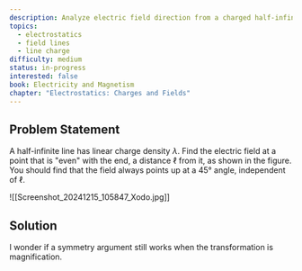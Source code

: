 ```yaml
---
description: Analyze electric field direction from a charged half-infinite line
topics:
  - electrostatics
  - field lines
  - line charge
difficulty: medium
status: in-progress
interested: false
book: Electricity and Magnetism
chapter: "Electrostatics: Charges and Fields"
---
```


## Problem Statement
A half-infinite line has linear charge density $\lambda$. Find the electric field at a point that is "even" with the end, a distance $\ell$ from it, as shown in the figure. You should find that the field always points up at a 45° angle, independent of $\ell$.

![[Screenshot_20241215_105847_Xodo.jpg]]

## Solution 

I wonder if a symmetry argument still works when the transformation is magnification.